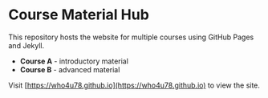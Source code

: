 # Course Material Hub

This repository hosts the website for multiple courses using GitHub Pages and Jekyll.

* **Course A** - introductory material
* **Course B** - advanced material

Visit [https://who4u78.github.io](https://who4u78.github.io) to view the site.
